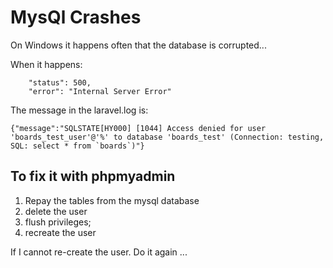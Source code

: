 # MysQl Crashes

On Windows it happens often that the database is corrupted...

When it happens:

```
	"status": 500,
	"error": "Internal Server Error"
```

The message in the laravel.log is:
```
{"message":"SQLSTATE[HY000] [1044] Access denied for user 'boards_test_user'@'%' to database 'boards_test' (Connection: testing, SQL: select * from `boards`)"} 
```

## To fix it with phpmyadmin

1. Repay the tables from the mysql database
2. delete the user
3. flush privileges;
4. recreate the user

If I cannot re-create the user. Do it again ...
